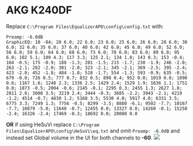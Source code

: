 # AKG K240DF
Replace `C:\Program Files\EqualizerAPO\config\config.txt` with:
```
Preamp: -6.0dB
GraphicEQ: 10 -84; 20 6.0; 22 6.0; 23 6.0; 25 6.0; 26 6.0; 28 6.0; 30 6.0; 32 6.0; 35 6.0; 37 6.0; 40 6.0; 42 6.0; 45 6.0; 49 6.0; 52 6.0; 56 6.0; 59 6.0; 64 6.0; 68 6.0; 73 6.0; 78 6.0; 83 6.0; 89 6.0; 95 6.0; 102 5.1; 109 4.3; 117 3.3; 125 2.1; 134 1.0; 143 0.3; 153 -0.4; 164 -0.5; 175 -0.9; 188 -1.3; 201 -1.5; 215 -1.7; 230 -1.9; 246 -2.0; 263 -2.1; 282 -2.0; 301 -2.0; 323 -2.1; 345 -2.1; 369 -2.5; 395 -2.4; 423 -2.0; 452 -1.8; 484 -1.8; 518 -1.7; 554 -1.3; 593 -0.9; 635 -0.5; 679 -0.0; 726 0.5; 777 0.7; 832 0.5; 890 0.4; 952 0.0; 1019 0.0; 1090 0.6; 1167 1.6; 1248 2.3; 1336 2.5; 1429 2.4; 1529 1.9; 1636 1.1; 1751 0.0; 1873 -0.5; 2004 -0.6; 2145 -0.1; 2295 0.3; 2455 1.3; 2627 1.8; 2811 2.8; 3008 3.5; 3219 2.4; 3444 -0.3; 3685 -2.2; 3943 -2.1; 4219 -1.2; 4514 -0.7; 4830 1.2; 5168 3.5; 5530 4.0; 5917 4.0; 6331 3.5; 6775 3.3; 7249 1.3; 7756 -0.5; 8299 -3.5; 8880 -6.1; 9502 -7.7; 10167 -7.7; 10879 -5.0; 11640 -0.7; 12455 0.0; 13327 0.0; 14260 -0.1; 15258 -2.4; 16326 -2.4; 17469 -0.3; 18692 0.0; 20000 0.0
```
**OR** if using HeSuVi replace `C:\Program Files\EqualizerAPO\config\HeSuVi\eq.txt` and omit `Preamp: -6.0dB` and instead set Global volume in the UI for both channels to **-60**.
![](https://raw.githubusercontent.com/jaakkopasanen/AutoEq/master/results/Sonoma%20Model%20One/innerfidelity/onear/AKG%20K240DF/AKG%20K240DF.png)